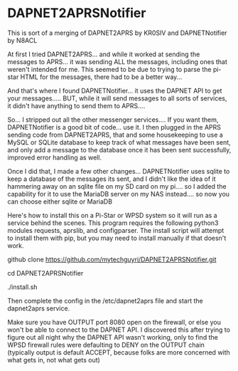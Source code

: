 # DAPNET2APRSNotifier
This is sort of a merging of DAPNET2APRS by KR0SIV and DAPNETNotifier by N8ACL

At first I tried DAPNET2APRS... and while it worked at sending the messages to APRS... it was sending ALL the messages, including ones that weren't intended for me.  This seemed to be due to trying to parse the pi-star HTML for the messages, there had to be a better way... 

And that's where I found DAPNETNotifier... it uses the DAPNET API to get your messages..... BUT, while it will send messages to all sorts of services, it didn't have anything to send them to APRS.... 

So... I stripped out all the other messenger services.... If you want them, DAPNETNotifier is a good bit of code... use it.   I then plugged in the APRS sending code from DAPNET2APRS, that and some housekeeping to use a MySQL or SQLite database to keep track of what messages have been sent, and only add a message to the database once it has been sent successfully, improved error handling as well.

Once I did that, I made a few other changes... DAPNETNotifier uses sqlite to keep a database of the messages its sent, and I didn't like the idea of it hammering away on an sqlite file on my SD card on my pi.... so I added the capability for it to use the MariaDB server on my NAS instead.... so now you can choose either sqlite or MariaDB

Here's how to install this on a Pi-Star or WPSD system so it will run as a service behind the scenes.
This program requires the following python3 modules requests, aprslib, and configparser.  The install script will attempt to install them with pip, but you may need to install manually if that doesn't work.


github clone https://github.com/mytechguyri/DAPNET2APRSNotifier.git

cd DAPNET2APRSNotifier

./install.sh

Then complete the config in the /etc/dapnet2aprs file and start the dapnet2aprs service.

Make sure you have OUTPUT port 8080 open on the firewall, or else you won't be able to connect to the DAPNET API.  I discovered this after trying to figure out all night why the DAPNET API wasn't working, only to find the WPSD firewall rules were defaulting to DENY on the OUTPUT chain (typically output is default ACCEPT, because folks are more concerned with what gets in, not what gets out)

